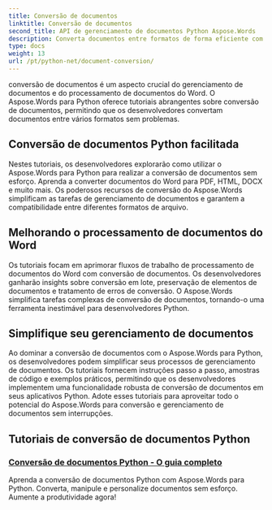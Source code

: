 ```yaml
---
title: Conversão de documentos
linktitle: Conversão de documentos
second_title: API de gerenciamento de documentos Python Aspose.Words
description: Converta documentos entre formatos de forma eficiente com Aspose.Words para Python. Simplifique o processamento de documentos do Word e suas tarefas de gerenciamento de documentos.
type: docs
weight: 13
url: /pt/python-net/document-conversion/
---
```


conversão de documentos é um aspecto crucial do gerenciamento de documentos e do processamento de documentos do Word. O Aspose.Words para Python oferece tutoriais abrangentes sobre conversão de documentos, permitindo que os desenvolvedores convertam documentos entre vários formatos sem problemas.

## Conversão de documentos Python facilitada

Nestes tutoriais, os desenvolvedores explorarão como utilizar o Aspose.Words para Python para realizar a conversão de documentos sem esforço. Aprenda a converter documentos do Word para PDF, HTML, DOCX e muito mais. Os poderosos recursos de conversão do Aspose.Words simplificam as tarefas de gerenciamento de documentos e garantem a compatibilidade entre diferentes formatos de arquivo.

## Melhorando o processamento de documentos do Word

Os tutoriais focam em aprimorar fluxos de trabalho de processamento de documentos do Word com conversão de documentos. Os desenvolvedores ganharão insights sobre conversão em lote, preservação de elementos de documentos e tratamento de erros de conversão. O Aspose.Words simplifica tarefas complexas de conversão de documentos, tornando-o uma ferramenta inestimável para desenvolvedores Python.

## Simplifique seu gerenciamento de documentos

Ao dominar a conversão de documentos com o Aspose.Words para Python, os desenvolvedores podem simplificar seus processos de gerenciamento de documentos. Os tutoriais fornecem instruções passo a passo, amostras de código e exemplos práticos, permitindo que os desenvolvedores implementem uma funcionalidade robusta de conversão de documentos em seus aplicativos Python. Adote esses tutoriais para aproveitar todo o potencial do Aspose.Words para conversão e gerenciamento de documentos sem interrupções.

## Tutoriais de conversão de documentos Python
### [Conversão de documentos Python - O guia completo](./python-document-conversion/)
Aprenda a conversão de documentos Python com Aspose.Words para Python. Converta, manipule e personalize documentos sem esforço. Aumente a produtividade agora!